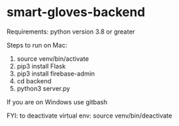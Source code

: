 # smart-gloves-backend

Requirements: python version 3.8 or greater

Steps to run on Mac:

1. source venv/bin/activate
2. pip3 install Flask
3. pip3 install firebase-admin
4. cd backend
5. python3 server.py

If you are on Windows use gitbash

FYI: to deactivate virtual env: source venv/bin/deactivate
